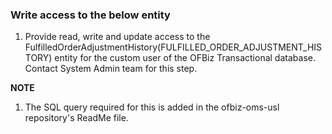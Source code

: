 ### Write access to the below entity

1. Provide read, write and update access to the FulfilledOrderAdjustmentHistory(FULFILLED_ORDER_ADJUSTMENT_HISTORY) entity for the custom user of the OFBiz Transactional database. Contact System Admin team for this step. 

**NOTE**

1. The SQL query required for this is added in the ofbiz-oms-usl repository's ReadMe file.
